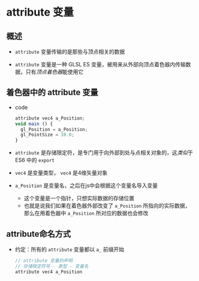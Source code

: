 # attribute 变量

## 概述

+ `attribute` 变量传输的是那些与顶点相关的数据

+ `attribute` 变量是一种 GLSL ES 变量，被用来从外部向顶点着色器内传输数据，只有*顶点着色器*能使用它

## 着色器中的 attribute 变量

+ code

  ```js
  attribute vec4 a_Position;
  void main () {
    gl_Position = a_Position;
    gl_PointSize = 10.0;
  }
  ```

+ `attribute` 是存储限定符，是专门用于向外部到处与点相关对象的，这*类似*于 ES6 中的 `export`

+ `vec4` 是变量类型， `vec4` 是4维矢量对象

+ `a_Position` 是变量名，之后在js中会根据这个变量名导入变量

  + 这个变量是一个指针，只想实际数据的存储位置
  + 也就是说我们如果在着色器外部改变了 `a_Position` 所指向的实际数据，那么在用着色器中 `a_Position` 所对应的数据也会修改

## attribute命名方式

+ 约定：所有的 `attribute` 变量都以 `a_` 前缀开始

  ```js
  // attribute 变量的声明
  // 存储限定符号 - 类型 - 变量名
  attribute vec4 a_Position
  ```

